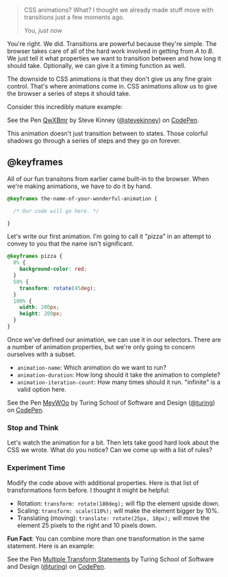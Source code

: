 

<blockquote>
  <p>CSS animations? What? I thought we already made stuff move with transitions just a few moments ago.</p>
  <footer>
     <cite>You, just now</cite>
  </footer>
</blockquote>

You're right. We did. Transitions are powerful because they're simple. The browser takes care of all of the hard work involved in getting from _A_ to _B_. We just tell it what properties we want to transition between and how long it should take. Optionally, we can give it a timing function as well.

The downside to CSS animations is that they don't give us any fine grain control. That's where animations come in. CSS animations allow us to give the browser a series of steps it should take.

Consider this incredibly mature example:

<p data-height="300" data-theme-id="23788" data-slug-hash="QwXBmr" data-default-tab="css,result" data-user="stevekinney" data-embed-version="2" class="codepen">See the Pen <a href="http://codepen.io/stevekinney/pen/QwXBmr/">QwXBmr</a> by Steve Kinney (<a href="http://codepen.io/stevekinney">@stevekinney</a>) on <a href="http://codepen.io">CodePen</a>.</p>

This animation doesn't just transition between to states. Those colorful shadows go through a series of steps and they go on forever.

## @keyframes

All of our fun transitons from earlier came built-in to the browser. When we're making animations, we have to do it by hand.

```css
@keyframes the-name-of-your-wonderful-animation {

  /* Our code will go here. */

}
```

Let's write our first animation. I'm going to call it "pizza" in an attempt to convey to you that the name isn't significant.

```css
@keyframes pizza {
  0% {
    background-color: red;
  }
  50% {
    transform: rotate(45deg);
  }
  100% {
    width: 200px;
    height: 200px;
  }
}
```

Once we've defined our animation, we can use it in our selectors. There are a number of animation properties, but we're only going to concern ourselves with a subset.

- `animation-name`: Which animation do we want to run?
- `animation-duration`: How long should it take the animation to complete?
- `animation-iteration-count`: How many times should it run. "infinite" is a valid option here.

<p data-height="300" data-theme-id="23788" data-slug-hash="MeyWOo" data-default-tab="css,result" data-user="turing" data-embed-version="2" class="codepen">See the Pen <a href="http://codepen.io/team/turing/pen/MeyWOo/">MeyWOo</a> by Turing School of Software and Design (<a href="http://codepen.io/turing">@turing</a>) on <a href="http://codepen.io">CodePen</a>.</p>
<script async src="//assets.codepen.io/assets/embed/ei.js"></script>

### Stop and Think

Let's watch the animation for a bit. Then lets take good hard look about the CSS we wrote. What do you notice? Can we come up with a list of rules?

### Experiment Time

Modify the code above with additional properties. Here is that list of transformations form before. I thought it might be helpful:

- Rotation: `transform: rotate(180deg);` will flip the element upside down.
- Scaling: `transform: scale(110%);` will make the element bigger by 10%.
- Translating (moving): `translate: rotate(25px, 10px);` will move the element 25 pixels to the right and 10 pixels down.

**Fun Fact**: You can combine more than one transformation in the same statement. Here is an example:

<p data-height="300" data-theme-id="23788" data-slug-hash="mEPdpN" data-default-tab="css,result" data-user="turing" data-embed-version="2" class="codepen">See the Pen <a href="http://codepen.io/team/turing/pen/mEPdpN/">Multiple Transform Statements</a> by Turing School of Software and Design (<a href="http://codepen.io/turing">@turing</a>) on <a href="http://codepen.io">CodePen</a>.</p>

